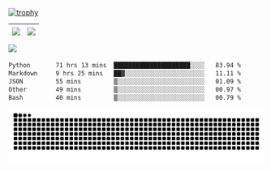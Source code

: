 [![trophy](https://github-profile-trophy.vercel.app/?username=ocss884&column=7)](https://github.com/ocss884)

| <img align="center" src="https://github-readme-stats.vercel.app/api?username=ocss884&show_icons=true&hide_border=true" /> | <img align="center" src="https://github-readme-streak-stats.herokuapp.com?user=ocss884&hide_border=true&date_format=M%20j%5B%2C%20Y%5D&ring=7EDDCF&fire=7EDDCF" /> |
| ------------------------------------------------------------ | ------------------------------------------------------------ |

![](https://komarev.com/ghpvc/?username=ocss884&color=brightgreen)

<!--START_SECTION:waka-->

```text
Python       71 hrs 13 mins  █████████████████████░░░░   83.94 %
Markdown     9 hrs 25 mins   ██▓░░░░░░░░░░░░░░░░░░░░░░   11.11 %
JSON         55 mins         ▒░░░░░░░░░░░░░░░░░░░░░░░░   01.09 %
Other        49 mins         ▒░░░░░░░░░░░░░░░░░░░░░░░░   00.97 %
Bash         40 mins         ▒░░░░░░░░░░░░░░░░░░░░░░░░   00.79 %
```

<!--END_SECTION:waka-->

<p align="center">
   <img src="https://github.com/ocss884/ocss884/blob/output/github-snake.svg" alt="snake">
</p>
